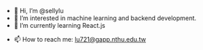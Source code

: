 - 👋 Hi, I’m @sellylu
- 👀 I’m interested in machine learning and backend development.
- 🌱 I’m currently learning React.js
<!---
- 💞️ I’m looking to collaborate on ...
--->
- 📫 How to reach me: lu721@gapp.nthu.edu.tw

<!---
sellylu/sellylu is a ✨ special ✨ repository because its `README.md` (this file) appears on your GitHub profile.
You can click the Preview link to take a look at your changes.
--->
